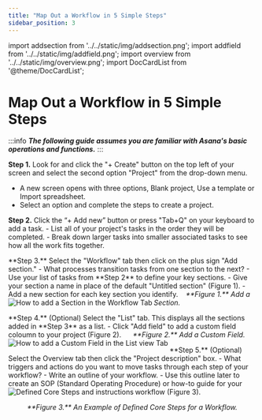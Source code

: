 ```yaml
---
title: "Map Out a Workflow in 5 Simple Steps"
sidebar_position: 3
---
```

import addsection from '../../static/img/addsection.png';
import addfield from '../../static/img/addfield.png';
import overview from '../../static/img/overview.png';
import DocCardList from '@theme/DocCardList';

# Map Out a Workflow in 5 Simple Steps

:::info
***The following guide assumes you are familiar with Asana's basic operations and functions.***
:::


**Step 1.** Look for and click the "+ Create" button on the top left of your screen and select the second option "Project" from the drop-down menu.
  - A new screen opens with three options, Blank project, Use a template or Import spreadsheet. 
  - Select an option and complete the steps to create a project.

**Step 2.** Click the “+ Add new” button or press "Tab+Q" on your keyboard to add a task. 
      - List all of your project's tasks in the order they will be completed. 
      - Break down larger tasks into smaller associated tasks to see how all the work fits together.

 <p>
**Step 3.** Select the "Workflow" tab then click on the plus sign "Add section." 
      - What processes transition tasks from one section to the next?
      - Use your list of tasks from **Step 2** to define your key sections.
      - Give your section a name in place of the default "Untitled section" (Figure 1). 
      - Add a new section for each key section you identify.&nbsp;  
      &nbsp;  
	  <img align="left" src={addsection} alt="How to add a Section in the Workflow Tab"/> <em>**Figure 1.** Add a Section.</em>
  </p> 

  <p>
  **Step 4.** (Optional) Select the "List" tab. This displays all the sections added in **Step 3** as a list. 
      - Click "Add field" to add a custom field coloumn to your project (Figure 2).&nbsp;  
    &nbsp;  
	  <img align="left" src={addfield} alt="How to add a Custom Field in the List view Tab"/>&nbsp;  <em>**Figure 2.** Add a Custom Field.</em>
  </p> 
  
  <p>
    **Step 5.** (Optional) Select the Overview tab then click the "Project description" box. 
      - What triggers and actions do you want to move tasks through each step of your workflow?
      - Write an outline of your workflow.
      - Use this outline later to create an SOP (Standard Operating Procedure) or how-to guide for your workflow (Figure 3).&nbsp;  
    &nbsp;  
    <img align="left" src={overview} alt="Defined Core Steps and instructions"/><center><em>**Figure 3.** An Example of Defined Core Steps for a Workflow.</em></center>
  </p>
&nbsp;  

<DocCardList />



